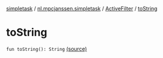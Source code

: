 [simpletask](../../index.md) / [nl.mpcjanssen.simpletask](../index.md) / [ActiveFilter](index.md) / [toString](.)

# toString

`fun toString(): String` [(source)](https://github.com/mpcjanssen/simpletask-android/blob/master/src/main/java/nl/mpcjanssen/simpletask/ActiveFilter.kt#L42)
